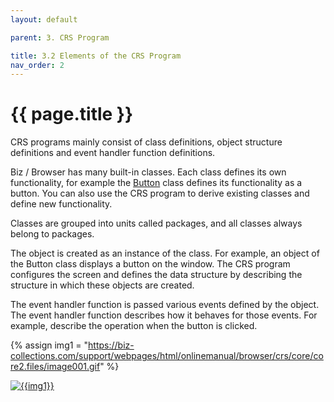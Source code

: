 ```yaml
---
layout: default

parent: 3. CRS Program 

title: 3.2 Elements of the CRS Program
nav_order: 2
---
```


# {{ page.title }}

CRS programs mainly consist of class definitions, object structure definitions and event handler function definitions.

Biz / Browser has many built-in classes. Each class defines its own functionality, for example the [Button]() class defines its functionality as a button. You can also use the CRS program to derive existing classes and define new functionality.

Classes are grouped into units called packages, and all classes always belong to packages.
 
The object is created as an instance of the class. For example, an object of the Button class displays a button on the window. The CRS program configures the screen and defines the data structure by describing the structure in which these objects are created.

The event handler function is passed various events defined by the object. The event handler function describes how it behaves for those events. For example, describe the operation when the button is clicked.

{% assign img1 = "https://biz-collections.com/support/webpages/html/onlinemanual/browser/crs/core/core2.files/image001.gif" %}

<a href="{{ img1 }}" target="_blank"> <img src="{{ img1 }}" alt="{{img1}}"></a>

